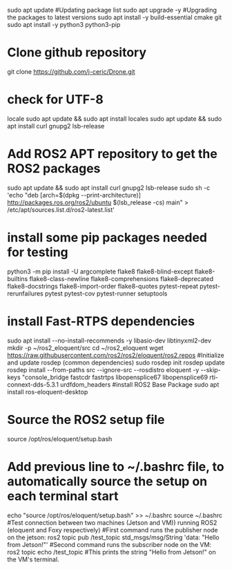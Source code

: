 sudo apt update  #Updating package list
sudo apt upgrade -y  #Upgrading the packages to latest versions
sudo apt install -y build-essential cmake git
sudo apt install -y python3 python3-pip
# Clone github repository
git clone https://github.com/j-ceric/Drone.git 
# check for UTF-8
locale 
sudo apt update && sudo apt install locales
sudo apt update && sudo apt install curl gnupg2 lsb-release
# Add ROS2 APT repository to get the ROS2 packages
sudo apt update && sudo apt install curl gnupg2 lsb-release
sudo sh -c 'echo "deb [arch=$(dpkg --print-architecture)] http://packages.ros.org/ros2/ubuntu $(lsb_release -cs) main" > /etc/apt/sources.list.d/ros2-latest.list'
# install some pip packages needed for testing
python3 -m pip install -U   argcomplete   flake8   flake8-blind-except   flake8-builtins   flake8-class-newline   flake8-comprehensions   flake8-deprecated   flake8-docstrings   flake8-import-order   flake8-quotes   pytest-repeat   pytest-rerunfailures   pytest   pytest-cov   pytest-runner   setuptools 
# install Fast-RTPS dependencies
sudo apt install --no-install-recommends -y   libasio-dev   libtinyxml2-dev
mkdir -p ~/ros2_eloquent/src
cd ~/ros2_eloquent
wget https://raw.githubusercontent.com/ros2/ros2/eloquent/ros2.repos 
#Initialize and update rosdep (common dependencies)
sudo rosdep init
rosdep update
rosdep install --from-paths src --ignore-src --rosdistro eloquent -y --skip-keys "console_bridge fastcdr fastrtps libopensplice67 libopensplice69 rti-connext-dds-5.3.1 urdfdom_headers
#install ROS2 Base Package
sudo apt install ros-eloquent-desktop 
# Source the ROS2 setup file
source /opt/ros/eloquent/setup.bash
# Add previous line to ~/.bashrc file, to automatically source the setup on each terminal start
echo "source /opt/ros/eloquent/setup.bash" >> ~/.bashrc
source ~/.bashrc
#Test connection between two machines (Jetson and VM)) running ROS2 (eloquent and Foxy respectively)
#First command runs the publisher node on the jetson:
ros2 topic pub /test_topic std_msgs/msg/String 'data: "Hello from Jetson!"'
#Second command runs the subscriber node on the VM:
ros2 topic echo /test_topic
#This prints the string "Hello from Jetson!" on the VM's terminal.

